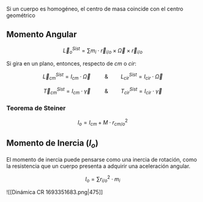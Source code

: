 Si un cuerpo es homogéneo, el centro de masa coincide con el centro geométrico

## Momento Angular

$$
\vec L^{Sist}_{o} = \sum m_i \cdot \vec r_{i/o} \times \vec\Omega\times\vec r_{i/o}
$$

Si gira en un plano, entonces, respecto de $cm$ o $cir$:

$$
\vec L^{Sist}_{cm} = I_{cm} \cdot \vec \Omega \quad\quad\text{ \& }\quad\quad L^{Sist}_{cir} = I_{cir} \cdot \vec \Omega
$$

$$
\vec T^{Sist}_{cm} = I_{cm} \cdot \vec \gamma \quad\quad\text{ \& }\quad\quad T^{Sist}_{cir} = I_{cir} \cdot \vec \gamma
$$

### Teorema de Steiner

$$
I_{o} = I_{cm} + M \cdot r^2_{cm/o}
$$

## Momento de Inercia $(I_o)$

El momento de inercia puede pensarse como una inercia de rotación, como la resistencia que un cuerpo presenta a adquirir una aceleración angular.

$$
I_o = \sum r^2_{i/o} \cdot m_i
$$

![[Dinámica CR 1693351683.png|475]]
